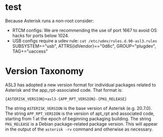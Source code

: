 # test

Because Asterisk runs a non-root consider:

 - RTCM configs: We are recommending the use of port 1667 to avoid OS hacks for ports below 1024.
 - USB configs require a udev rule: `cat /etc/udev/rules.d.90-asl3.rules` SUBSYSTEM=="usb", ATTRS{idVendor}=="0d8c", GROUP="plugdev", TAG+="uaccess"

# Version Taxonomy
ASL3 has adopted a new version format for individual packages related to
Asterisk and the app_rpt-associated code. That format is:

```
{ASTERISK_VERSION}+asl3-{APP_RPT_VERSION}-{PKG_RELEASE}
```

The string `ASTERISK_VERSION` is the base version of Asterisk (e.g. 20.7.0).
The string `APP_RPT_VERSION` is the version of apt_rpt and associated code, starting
from 1 at the epoch of beginning packaging building.
The string `PKG_RELEASE` is a Debian package-related package version. This will appear
in the output of the `asterisk -rv` command and otherwise as necessary.

